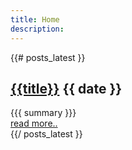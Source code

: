 ```yaml
---
title: Home
description:
---
```

{{# posts_latest }}
  <div class="art-content-layout-br layout-item-1"></div>
  <div class="art-content-layout-br layout-item-4"></div>
  <h2 class="art-postheader"><a href="{{url}}">{{title}}</a> <span class="date">{{ date }}</span></h2>
  <div class="art-postcontent">
    {{{ summary }}}
    <div class="more">
      <a href="{{url}}" class="btn">read more..</a>
    </div>
  </div>
{{/ posts_latest }}
